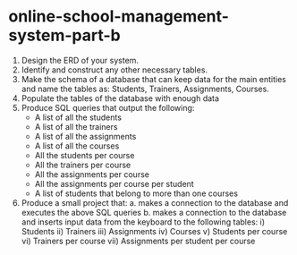 # online-school-management-system-part-b
1. Design the ERD of your system.
2. Identify and construct any other necessary tables.
3. Make the schema of a database that can keep data for the main entities
   and name the tables as: Students, Trainers, Assignments, Courses.
4. Populate the tables of the database with enough data
5. Produce SQL queries that output the following:
    * A list of all the students
    * A list of all the trainers
    * A list of all the assignments
    * A list of all the courses
    * All the students per course
    * All the trainers per course
    * All the assignments per course
    * All the assignments per course per student
    * A list of students that belong to more than one courses
6. Produce a small project that:
    a. makes a connection to the database and executes the above SQL queries
    b. makes a connection to the database and inserts input data from the keyboard to the following tables:
        i)     Students
        ii)    Trainers
        iii)   Assignments
        iv)    Courses
        v)     Students per course
        vi)    Trainers per course
        vii)   Assignments per student per course
